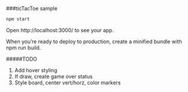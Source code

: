 ###ticTacToe sample

```` javascript
npm start
````

Open http://localhost:3000/ to see your app.


When you’re ready to deploy to production, create a minified bundle with npm run build.  
  
#####TODO  

1. Add hover styling
2. If draw, create game over status
3. Style board, center vert/horz, color markers
